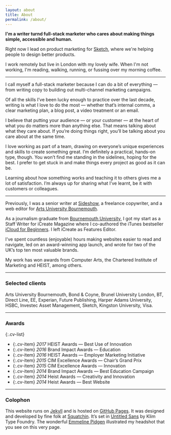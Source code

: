 ```yaml
---
layout: about
title: About
permalink: /about/
---
```


**I'm a writer turnd full-stack marketer who cares about making things simple, accessible and human.**

Right now I lead on product marketing for [Sketch](https://www.sketch.com), where we're helping people to design better products.

I work remotely but live in London with my lovely wife. When I'm not working, I'm reading, walking, running, or fussing over my morning coffee.

---------------

I call myself a full-stack marketer because I can do a bit of everything — from writing copy to building out multi-channel marketing campaigns.

Of all the skills I’ve been lucky enough to practice over the last decade, writing is what I love to do the most — whether that’s internal comms, a clear marketing plan, a blog post, a video treatment or an email.

I believe that putting your audience — or your customer — at the heart of what you do matters more than anything else. That means talking about what they care about. If you’re doing things right, you’ll be talking about you care about at the same time.

I love working as part of a team, drawing on everyone’s unique experiences and skills to create something great. I’m definitely a practical, hands-on type, though. You won’t find me standing in the sidelines, hoping for the best. I prefer to get stuck in and make things every project as good as it can be.

Learning about how something works and teaching it to others gives me a lot of satisfaction. I’m always up for sharing what I’ve learnt, be it with customers or colleagues.

---------------

Previously, I was a senior writer at [Sideshow](https://www.sideshowagency.com/), a freelance copywriter, and a web editor for [Arts University Bournemouth](https://aub.ac.uk/).

As a journalism graduate from [Bournemouth University](https://www.bournemouth.ac.uk/), I got my start as a Staff Writer for iCreate Magazine where I co-authored the iTunes bestseller [iCloud for Beginners](https://itunes.apple.com/us/book/icloud-for-beginners/id497723676?mt=11). I left iCreate as Features Editor.

I've spent countless (enjoyable) hours making websites easier to read and navigate, led on an award-winning app launch, and wrote for two of the UK’s top ten most valuable brands.

My work has won awards from Computer Arts, the Chartered Institute of Marketing and HEIST, among others.

---------------

### Selected clients
Arts University Bournemouth, Bond & Coyne, Brunel University London, BT, Direct Line, EE, Experian, Future Publishing, Harper Adams University, HSBC, Investec Asset Management, Sketch, Kingston University, Visa.

---------------

### Awards

{:.cv-list}
* {:.cv-item} *2017* HEIST Awards — Best Use of Innovation
* {:.cv-item} *2016* Brand Impact Awards — Education
* {:.cv-item} *2016* HEIST Awards — Employer Marketing Initiative
* {:.cv-item} *2015* CIM Excellence Awards — Chair’s Grand Prix
* {:.cv-item} *2015* CIM Excellence Awards — Innovation
* {:.cv-item} *2014* Brand Impact Awards — Best Education Campaign
* {:.cv-item} *2014* Heist Awards — Creativity and Innovation
* {:.cv-item} *2014* Heist Awards — Best Website

---------------

### Colophon

This website runs on [Jekyll](https://www.jekyllrb.com) and is hosted on [GitHub Pages](https://pages.github.com). It was designed and developed by fine folk at [Squatchin](https://www.squatch.in). It’s set in [Untitled Sans](https://klim.co.nz/retail-fonts/untitled-sans/) by Klim Type Foundry. The wonderful [Emmeline Pidgen](http://emmelineillustration.com/) illustrated my headshot that you see on this very page.

